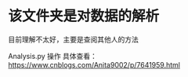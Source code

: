 # 该文件夹是对数据的解析
目前理解不太好，主要是查阅其他人的方法

Analysis.py 操作
具体查看：
https://www.cnblogs.com/Anita9002/p/7641959.html
